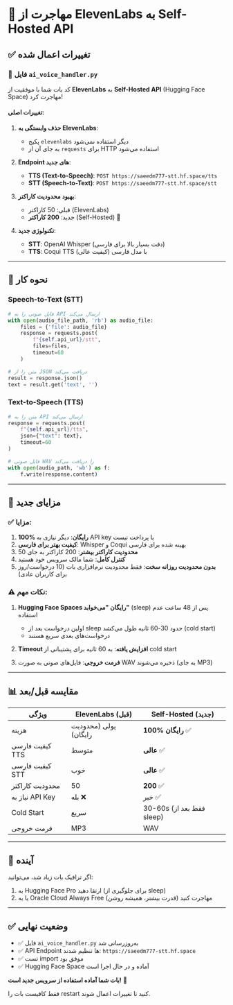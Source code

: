 # 🎤 مهاجرت از ElevenLabs به Self-Hosted API

## ✅ تغییرات اعمال شده

### 📝 فایل `ai_voice_handler.py`

کد بات شما با موفقیت از **ElevenLabs** به **Self-Hosted API** (Hugging Face Space) مهاجرت کرد!

#### تغییرات اصلی:

1. **حذف وابستگی به ElevenLabs**:
   - پکیج `elevenlabs` دیگر استفاده نمی‌شود
   - به جای آن از `requests` برای HTTP استفاده می‌شود

2. **Endpoint های جدید**:
   - **TTS (Text-to-Speech)**: `POST https://saeedm777-stt.hf.space/tts`
   - **STT (Speech-to-Text)**: `POST https://saeedm777-stt.hf.space/stt`

3. **بهبود محدودیت کاراکتر**:
   - قبلی: 50 کاراکتر (ElevenLabs)
   - جدید: **200 کاراکتر** (Self-Hosted) 🚀

4. **تکنولوژی جدید**:
   - **STT**: OpenAI Whisper (دقت بسیار بالا برای فارسی)
   - **TTS**: Coqui TTS با مدل فارسی (کیفیت عالی)

---

## 🔧 نحوه کار

### Speech-to-Text (STT)
```python
# فایل صوتی را به API ارسال می‌کند
with open(audio_file_path, 'rb') as audio_file:
    files = {'file': audio_file}
    response = requests.post(
        f"{self.api_url}/stt",
        files=files,
        timeout=60
    )

# متن را از JSON دریافت می‌کند
result = response.json()
text = result.get('text', '')
```

### Text-to-Speech (TTS)
```python
# متن را به API ارسال می‌کند
response = requests.post(
    f"{self.api_url}/tts",
    json={"text": text},
    timeout=60
)

# فایل صوتی WAV را دریافت می‌کند
with open(audio_path, 'wb') as f:
    f.write(response.content)
```

---

## 🚀 مزایای جدید

### ✅ مزایا:
1. **100% رایگان**: دیگر نیازی به API key یا پرداخت نیست
2. **کیفیت بهتر برای فارسی**: Whisper و Coqui بهینه شده برای فارسی
3. **محدودیت کاراکتر بیشتر**: 200 کاراکتر به جای 50
4. **کنترل کامل**: شما مالک سرویس خود هستید
5. **بدون محدودیت روزانه سخت**: فقط محدودیت نرم‌افزاری بات (10 درخواست/روز برای کاربران عادی)

### ⚠️ نکات مهم:
1. **Hugging Face Spaces رایگان "می‌خوابد"** (sleep) پس از 48 ساعت عدم استفاده
   - اولین درخواست بعد از sleep حدود 30-60 ثانیه طول می‌کشد (cold start)
   - درخواست‌های بعدی سریع هستند

2. **Timeout افزایش یافته**: به 60 ثانیه برای پشتیبانی از cold start

3. **فرمت خروجی**: فایل‌های صوتی به صورت WAV ذخیره می‌شوند (به جای MP3)

---

## 📊 مقایسه قبل/بعد

| ویژگی | ElevenLabs (قبل) | Self-Hosted (جدید) |
|--------|------------------|--------------------|
| هزینه | پولی (محدودیت رایگان) | **100% رایگان** ✅ |
| کیفیت فارسی TTS | متوسط | **عالی** ✅ |
| کیفیت فارسی STT | خوب | **عالی** ✅ |
| محدودیت کاراکتر | 50 | **200** ✅ |
| نیاز به API Key | بله ❌ | خیر ✅ |
| Cold Start | سریع | 30-60s (فقط بعد از sleep) |
| فرمت خروجی | MP3 | WAV |

---

## 🔄 آینده

اگر ترافیک بات زیاد شد، می‌توانید:
1. به Hugging Face Pro ارتقا دهید (برای جلوگیری از sleep)
2. یا به Oracle Cloud Always Free مهاجرت کنید (قدرت بیشتر، همیشه روشن)

---

## ✅ وضعیت نهایی

- ✅ فایل `ai_voice_handler.py` به‌روزرسانی شد
- ✅ API Endpoint ها تنظیم شدند: `https://saeedm777-stt.hf.space`
- ✅ تست import موفق بود
- ✅ Hugging Face Space آماده و در حال اجرا است

**بات شما آماده استفاده از سرویس جدید است!** 🎉

فقط کافیست بات را restart کنید تا تغییرات اعمال شوند.
